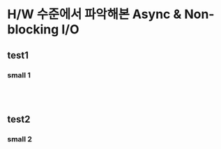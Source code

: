 # H/W 수준에서 파악해본 Async & Non-blocking I/O

## test1
### small 1
<br><br/>

## test2
### small 2
<br><br/>